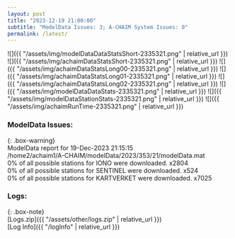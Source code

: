 ```yaml
---
layout: post
title: "2023-12-19 21:00:00"
subtitle: "ModelData Issues: 3; A-CHAIM System Issues: 0"
permalink: /latest/
---
```


![]({{ "/assets/img/modelDataDataStatsShort-2335321.png" | relative_url }})
![]({{ "/assets/img/achaimDataStatsShort-2335321.png" | relative_url }})
![]({{ "/assets/img/achaimDataStatsLong00-2335321.png" | relative_url }})
![]({{ "/assets/img/achaimDataStatsLong01-2335321.png" | relative_url }})
![]({{ "/assets/img/achaimDataStatsLong02-2335321.png" | relative_url }})
![]({{ "/assets/img/modelDataDataStats-2335321.png" | relative_url }})
![]({{ "/assets/img/modelDataStationStats-2335321.png" | relative_url }})
![]({{ "/assets/img/achaimRunTime-2335321.png" | relative_url }})


### ModelData Issues:  
  
{: .box-warning}  
 ModelData report for 19-Dec-2023 21:15:15   
 /home2/achaim1/A-CHAIM/modelData/2023/353/21/modelData.mat   
 0% of all possible stations for IONO were downloaded. x2804   
 0% of all possible stations for SENTINEL were downloaded. x524   
 0% of all possible stations for KARTVERKET were downloaded. x7025   
  


### Logs:  
  
{: .box-note}  
[Logs.zip]({{ "/assets/other/logs.zip" | relative_url }})  
[Log Info]({{ "/logInfo" | relative_url }})  
